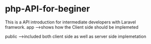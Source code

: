 # php-API-for-beginer

This is a API introduction for intermediate developers with Laravel framwork.
app  -->shows how the Client side should be implemeted 

public -->included both client side as well as server side implemetation 

